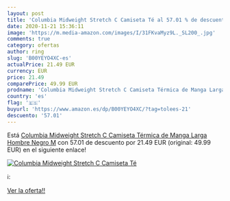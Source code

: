 ```yaml
---
layout: post
title: 'Columbia Midweight Stretch C Camiseta Té al 57.01 % de descuento'
date: 2020-11-21 15:36:11
image: 'https://m.media-amazon.com/images/I/31FKvaMyz9L._SL200_.jpg'
comments: true
category: ofertas
author: ring
slug: 'B00YEYO4XC-es'
actualPrice: 21.49 EUR
currency: EUR
price: 21.49
comparePrice: 49.99 EUR
prodname: 'Columbia Midweight Stretch C Camiseta Térmica de Manga Larga  Hombre  Negro  M'
country: 'es'
flag: '🇪🇸'
buyurl: 'https://www.amazon.es/dp/B00YEYO4XC/?tag=tolees-21'
descuento: '57.01'
---
```


Está [Columbia Midweight Stretch C Camiseta Térmica de Manga Larga  Hombre  Negro  M](https://www.amazon.es/dp/B00YEYO4XC/?tag=tolees-21) con 57.01 de descuento por 21.49 EUR (original: 49.99 EUR) en el siguiente enlace!

[![Columbia Midweight Stretch C Camiseta Té](https://m.media-amazon.com/images/I/31FKvaMyz9L._SL200_.jpg)](https://www.amazon.es/dp/B00YEYO4XC/?tag=tolees-21)

ℹ️:


[Ver la oferta!!](https://www.amazon.es/dp/B00YEYO4XC/?tag=tolees-21)
